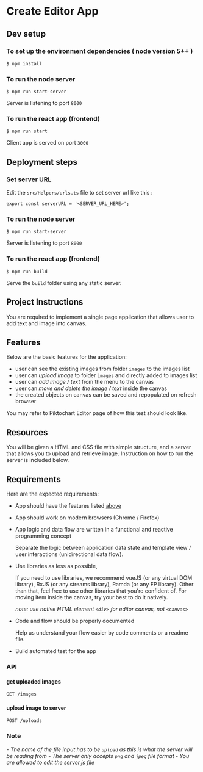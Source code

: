 Create Editor App
=====================

## Dev setup

### To set up the environment dependencies ( node version 5++ )

```
$ npm install
```

### To run the node server

```
$ npm run start-server
```

Server is listening to port `8000`

### To run the react app (frontend)

```
$ npm run start
```
Client app is served on port `3000`

## Deployment steps

### Set server URL

Edit the `src/Helpers/urls.ts` file to set server url like this :

`export const serverURL = '<SERVER_URL_HERE>';`

### To run the node server

```
$ npm run start-server
```

Server is listening to port `8000`

### To run the react app (frontend)

```
$ npm run build
```
Serve the `build` folder using any static server.


## Project Instructions

You are required to implement a single page application that allows user to add text and image into canvas.

## Features

Below are the basic features for the application:

- user can see the existing images from folder `images` to the images list
- user can *upload image* to folder `images` and directly added to images list
- user can *add image / text* from the menu to the canvas
- user can *move and delete the image / text* inside the canvas
- the created objects on canvas can be saved and repopulated on refresh browser

You may refer to Piktochart Editor page of how this test should look like.

## Resources

You will be given a HTML and CSS file with simple structure, and a server that allows you to upload and retrieve image. Instruction on how to run the server is included below.

## Requirements

Here are the expected requirements:

- App should have the features listed [above](#features)

- App should work on modern browsers (Chrome / Firefox)

- App logic and data flow are written in a functional and reactive programming concept

    Separate the logic between application data state and template view / user interactions (unidirectional data flow). 

- Use libraries as less as possible,

    If you need to use libraries, we recommend vueJS (or any virtual DOM library), RxJS (or any streams library), Ramda (or any FP library).
    Other than that, feel free to use other libraries that you're confident of.
    For moving item inside the canvas, try your best to do it natively.

    _note: use native HTML element `<div>` for editor canvas, not `<canvas>`_

- Code and flow should be properly documented

    Help us understand your flow easier by code comments or a readme file.

- Build automated test for the app

### API

#### get uploaded images

```
GET /images
```

#### upload image to server

```
POST /uploads
```

### Note

_- The name of the file input has to be `upload` as this is what the server will be reading from_
_- The server only accepts `png` and `jpeg` file format_
_- You are allowed to edit the server.js file_
